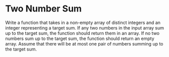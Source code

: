 # Two Number Sum
Write a function that takes in a non-empty array of distinct integers and an integer representing a target sum. If any
two numbers in the input array sum up to the target sum, the function should return them in an array. If no two numbers
sum up to the target sum, the function should return an empty array. Assume that there will be at most one pair of
numbers summing up to the target sum. 
